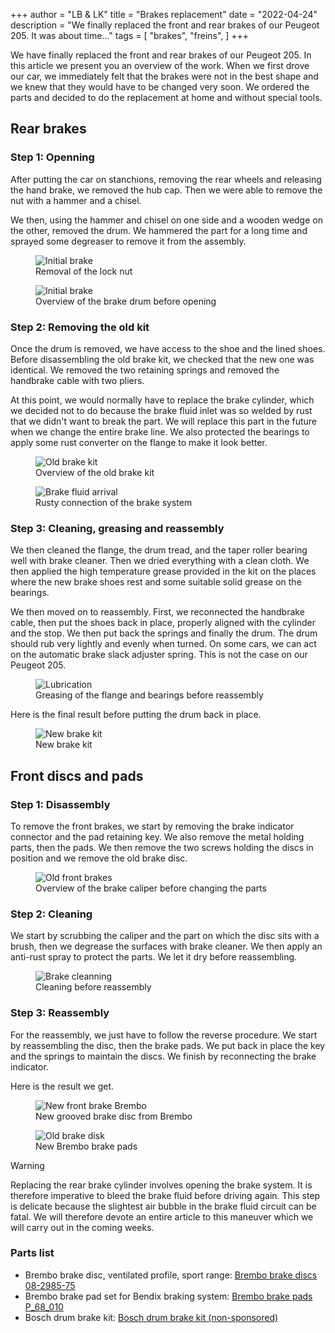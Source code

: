 +++
author = "LB & LK"
title = "Brakes replacement"
date = "2022-04-24"
description = "We finally replaced the front and rear brakes of our Peugeot 205. It was about time..."
tags = [
    "brakes",
    "freins",
]
+++

We have finally replaced the front and rear brakes of our Peugeot 205. In this article we present you an overview of the work. When we first drove our car, we immediately felt that the brakes were not in the best shape and we knew that they would have to be changed very soon. We ordered the parts and decided to do the replacement at home and without special tools.

## Rear brakes
### Step 1: Openning
After putting the car on stanchions, removing the rear wheels and releasing the hand brake, we removed the hub cap. Then we were able to remove the nut with a hammer and a chisel.

We then, using the hammer and chisel on one side and a wooden wedge on the other, removed the drum. We hammered the part for a long time and sprayed some degreaser to remove it from the assembly.

<figure>
    <img loading="lazy" class="image-article" src="/images/brakes-replacement/1.jpg" alt="Initial brake">
    <figcaption class="figure-caption">Removal of the lock nut</figcaption>
</figure>

<figure>
  <img loading="lazy" class="image-article" src="/images/brakes-replacement/2.jpg" alt="Initial brake">
  <figcaption class="figure-caption">Overview of the brake drum before opening</figcaption>
</figure>

### Step 2: Removing the old kit
Once the drum is removed, we have access to the shoe and the lined shoes. Before disassembling the old brake kit, we checked that the new one was identical. We removed the two retaining springs and removed the handbrake cable with two pliers.

At this point, we would normally have to replace the brake cylinder, which we decided not to do because the brake fluid inlet was so welded by rust that we didn't want to break the part. We will replace this part in the future when we change the entire brake line. We also protected the bearings to apply some rust converter on the flange to make it look better.

<figure>
    <img loading="lazy" class="image-article" src="/images/brakes-replacement/3.jpg" alt="Old brake kit">
    <figcaption class="figure-caption">Overview of the old brake kit</figcaption>
</figure>
<figure>
  <img loading="lazy" class="image-article" src="/images/brakes-replacement/4.jpg" alt="Brake fluid arrival">
  <figcaption class="figure-caption">Rusty connection of the brake system</figcaption>
</figure>

### Step 3: Cleaning, greasing and reassembly
We then cleaned the flange, the drum tread, and the taper roller bearing well with brake cleaner. Then we dried everything with a clean cloth. We then applied the high temperature grease provided in the kit on the places where the new brake shoes rest and some suitable solid grease on the bearings.

We then moved on to reassembly. First, we reconnected the handbrake cable, then put the shoes back in place, properly aligned with the cylinder and the stop. We then put back the springs and finally the drum. The drum should rub very lightly and evenly when turned. On some cars, we can act on the automatic brake slack adjuster spring. This is not the case on our Peugeot 205.

<figure>
    <img loading="lazy" class="image-article" src="/images/brakes-replacement/5.jpg" alt="Lubrication">
    <figcaption class="figure-caption">Greasing of the flange and bearings before reassembly</figcaption>
</figure>

Here is the final result before putting the drum back in place.
<figure>
    <img loading="lazy" class="image-article" src="/images/brakes-replacement/6.jpg" alt="New brake kit">
    <figcaption class="figure-caption">New brake kit</figcaption>
</figure>

## Front discs and pads
### Step 1: Disassembly
To remove the front brakes, we start by removing the brake indicator connector and the pad retaining key. We also remove the metal holding parts, then the pads. We then remove the two screws holding the discs in position and we remove the old brake disc.
<figure>
    <img loading="lazy" class="image-article" src="/images/brakes-replacement/7.jpg" alt="Old front brakes">
    <figcaption class="figure-caption">Overview of the brake caliper before changing the parts</figcaption>
</figure>

### Step 2: Cleaning
We start by scrubbing the caliper and the part on which the disc sits with a brush, then we degrease the surfaces with brake cleaner. We then apply an anti-rust spray to protect the parts. We let it dry before reassembling.
<figure>
    <img loading="lazy" class="image-article" src="/images/brakes-replacement/9.jpg" alt="Brake cleanning">
    <figcaption class="figure-caption">Cleaning before reassembly</figcaption>
</figure>

### Step 3: Reassembly
For the reassembly, we just have to follow the reverse procedure. We start by reassembling the disc, then the brake pads. We put back in place the key and the springs to maintain the discs. We finish by reconnecting the brake indicator.

Here is the result we get.
<figure>
    <img loading="lazy" class="image-article" src="/images/brakes-replacement/10.jpg" alt="New front brake Brembo">
    <figcaption class="figure-caption">New grooved brake disc from Brembo</figcaption>
</figure>
<figure>
    <img loading="lazy" class="image-article" src="/images/brakes-replacement/11.jpg" alt="Old brake disk">
    <figcaption class="figure-caption">New Brembo brake pads</figcaption>
</figure>
<span class="badge yellow">Warning</span>

Replacing the rear brake cylinder involves opening the brake system. It is therefore imperative to bleed the brake fluid before driving again. This step is delicate because the slightest air bubble in the brake fluid circuit can be fatal. We will therefore devote an entire article to this maneuver which we will carry out in the coming weeks.

### Parts list

- Brembo brake disc, ventilated profile, sport range: <a class="anchor-link" target="_blank" href="https://www.bremboparts.com/europe/fr/catalogue/disc/08-2985-75">Brembo brake discs 08-2985-75</a>
- Brembo brake pad set for Bendix braking system: <a class="anchor-link" target="_blank" href="https://www.bremboparts.com/europe/fr/catalogue/pad/P_68_010">Brembo brake pads P_68_010</a>
- Bosch drum brake kit: <a class="anchor-link" target="_blank" href="https://www.oscaro.com/kit-de-freins-a-tambours-bosch-0-204-114-063-13051-3859-p#">Bosch drum brake kit <span class="not-sponso">(non-sponsored)</span></a>
